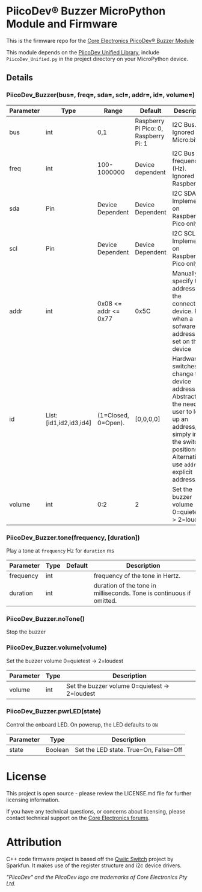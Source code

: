 # PiicoDev® Buzzer MicroPython Module and Firmware

<!-- TODO update link URL with CE SKU -->
This is the firmware repo for the [Core Electronics PiicoDev® Buzzer Module](https://core-electronics.com.au/catalog/product/view/sku/CE08219)


This module depends on the [PiicoDev Unified Library](https://github.com/CoreElectronics/CE-PiicoDev-Unified), include `PiicoDev_Unified.py` in the project directory on your MicroPython device.


## Details
### PiicoDev_Buzzer(bus=, freq=, sda=, scl=, addr=, id=, volume=)

Parameter | Type | Range | Default | Description
--- | --- | --- | --- | ---
bus | int | 0,1 | Raspberry Pi Pico: 0, Raspberry Pi: 1 | I2C Bus.  Ignored on Micro:bit
freq | int | 100-1000000 | Device dependent | I2C Bus frequency (Hz).  Ignored on Raspberry Pi
sda | Pin | Device Dependent | Device Dependent | I2C SDA Pin. Implemented on Raspberry Pi Pico only
scl | Pin | Device Dependent | Device Dependent | I2C SCL Pin. Implemented on Raspberry Pi Pico only
addr | int | 0x08 <= addr <= 0x77 | 0x5C | Manually specify the address of the connected device. For when a sofware address is set on the device
id | List: [id1,id2,id3,id4] | (1=Closed, 0=Open). | [0,0,0,0] | Hardware switches change the device address - Abstracts the need for user to look up an address, simply input the switch positions. Alternatively, use `addr` for explicit address.
volume | int | 0:2 | 2 | Set the buzzer volume 0=quietest -> 2=loudest


### PiicoDev_Buzzer.tone(frequency, [duration])
Play a tone at `frequency` Hz for `duration` ms

Parameter | Type | Default | Description
--- | --- | --- | ---
frequency | int |   | frequency of the tone in Hertz.
duration | int |   | duration of the tone in milliseconds. Tone is continuous if omitted.

### PiicoDev_Buzzer.noTone()
Stop the buzzer


### PiicoDev_Buzzer.volume(volume)
Set the buzzer volume 0=quietest -> 2=loudest

Parameter | Type | Description
--- | --- | ---  
volume | int  | Set the buzzer volume 0=quietest -> 2=loudest


### PiicoDev_Buzzer.pwrLED(state)
Control the onboard LED. On powerup, the LED defaults to `ON`

Parameter | Type | Description
--- | --- | ---  
state | Boolean  | Set the LED state. True=On, False=Off


# License
This project is open source - please review the LICENSE.md file for further licensing information.

If you have any technical questions, or concerns about licensing, please contact technical support on the [Core Electronics forums](https://forum.core-electronics.com.au/).

# Attribution
C++ code firmware project is based off the [Qwiic Switch](https://github.com/sparkfunX/Qwiic_Switch) project by Sparkfun. It makes use of the register structure and i2c device drivers.

*\"PiicoDev\" and the PiicoDev logo are trademarks of Core Electronics Pty Ltd.*
